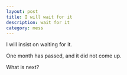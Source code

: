 ```yaml
---
layout: post
title: I will wait for it
description: wait for it
category: mess
---
```


I will insist on waiting for it.

One month has passed, and it did not come up.

What is next?

